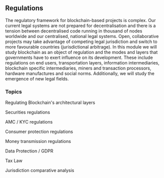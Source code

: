 ## Regulations

The regulatory framework for blockchain-based projects is complex. Our current legal systems are not prepared for decentralisation and there is a tension between decentralised code running in thousand of nodes worldwide and our centralised, national legal systems. Open, collaborative projects may take advantage of competing legal jurisdiction and switch to more favourable countries (jurisdictional arbitrage). In this module we will study blockchain as an object of regulation and the modes and layers that governments have to exert influence on its development. These include regulations on end users, transportation layers, information intermediaries, blockchain specific intermediaries, miners and transaction processors, hardware manufactures and social norms. Additionally, we will study the emergence of new legal fields.

### Topics

Regulating Blockchain's architectural layers

Securities regulations

AMC / KYC regulations

Consumer protection regulations

Money transmission regulations

Data Protection / GDPR

Tax Law

Jurisdiction comparative analysis
